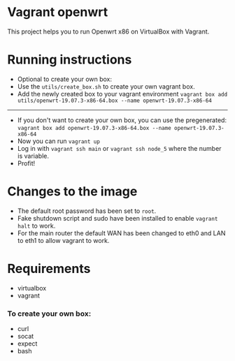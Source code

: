 # Vagrant openwrt

This project helps you to run Openwrt x86 on VirtualBox with Vagrant. 

# Running instructions

* Optional to create your own box:
* Use the `utils/create_box.sh` to create your own vagrant box.
* Add the newly created box to your vagrant environment `vagrant box add utils/openwrt-19.07.3-x86-64.box --name openwrt-19.07.3-x86-64`
---

* If you don't want to create your own box, you can use the pregenerated: `vagrant box add openwrt-19.07.3-x86-64.box --name openwrt-19.07.3-x86-64`
* Now you can run `vagrant up`
* Log in with `vagrant ssh main` or `vagrant ssh node_5` where the number is variable.
* Profit!

# Changes to the image

* The default root password has been set to `root`.
* Fake shutdown script and sudo have been installed to enable `vagrant halt` to work.
* For the main router the default WAN has been changed to eth0 and LAN to eth1 to allow vagrant to work.

# Requirements

* virtualbox
* vagrant

### To create your own box:

* curl
* socat
* expect
* bash
